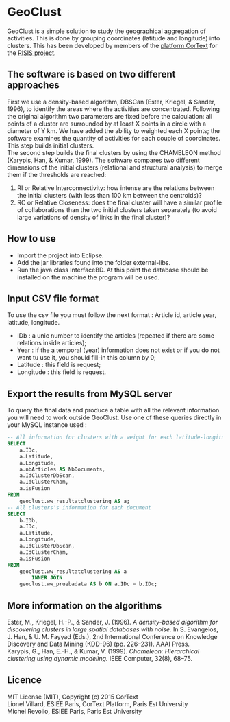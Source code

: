 # GeoClust
GeoClust is a simple solution to study the geographical aggregation of activities. This is done by grouping coordinates (latitude and longitude) into clusters. This has been developed by members of the [platform CorText](http://www.cortext.net/) for the [RISIS project](http://risis.eu/).

##  The software is based on two different approaches
First we use a density-based algorithm, DBSCan (Ester, Kriegel, & Sander, 1996), to identify the areas where the activities are concentrated. Following the original algorithm two parameters are fixed before the calculation: all points of a cluster are surrounded by at least X points in a circle with a diameter of Y km. We have added the ability to weighted each X points; the software examines the quantity of activities for each couple of coordinates. This step builds initial clusters.  
The second step builds the final clusters by using the CHAMELEON method (Karypis, Han, & Kumar, 1999). The software compares two different dimensions of the initial clusters (relational and structural analysis) to merge them if the thresholds are reached:

1. RI or Relative Interconnectivity: how intense are the relations between the initial clusters (with less than 100 km between the centroids)? 
2.	RC or Relative Closeness: does the final cluster will have a similar profile of collaborations than the two initial clusters taken separately (to avoid large variations of density of links in the final cluster)? 

##  How to use
* Import the project into Eclipse.
* Add the jar libraries found into the folder external-libs.
* Run the java class InterfaceBD. At this point the database should be installed on the machine the program will be used.

##  Input CSV file format
To use the csv file you must follow the next format : Article id, article year, latitude, longitude.
* IDb : a unic number to identify the articles (repeated if there are some relations inside articles);
* Year : if the a temporal (year) information does not exist or if you do not want tu use it, you should fill-in this column by 0;
* Latitude : this field is request;
* Longitude : this field is request.

##  Export the results from MySQL server
To query the final data and produce a table with all the relevant information you will need to work outside GeoClust. Use one of these queries directly in your MySQL instance used : 
```sql
-- All information for clusters with a weight for each latitude-longitude couples
SELECT 
    a.IDc,
    a.Latitude,
    a.Longitude,
    a.nbArticles AS NbDocuments,
    a.IdClusterDbScan,
    a.IdClusterCham,
    a.isFusion
FROM
    geoclust.ww_resultatclustering AS a;
-- All clusters's information for each document
SELECT 
    b.IDb,
    a.IDc,
    a.Latitude,
    a.Longitude,
    a.IdClusterDbScan,
    a.IdClusterCham,
    a.isFusion
FROM
    geoclust.ww_resultatclustering AS a
        INNER JOIN
    geoclust.ww_pruebadata AS b ON a.IDc = b.IDc;
```

##  More information on the algorithms
Ester, M., Kriegel, H.-P., & Sander, J. (1996). *A density-based algorithm for discovering clusters in large spatial databases with noise.* In S. Evangelos, J. Han, & U. M. Fayyad (Eds.), 2nd International Conference on Knowledge Discovery and Data Mining (KDD-96) (pp. 226–231). AAAI Press.  
Karypis, G., Han, E.-H., & Kumar, V. (1999). *Chameleon: Hierarchical clustering using dynamic modeling.* IEEE Computer, 32(8), 68–75.

##  Licence
MIT License (MIT), Copyright (c) 2015 CorText  
Lionel Villard, ESIEE Paris, CorText Platform, Paris Est University  
Michel Revollo, ESIEE Paris, Paris Est University

